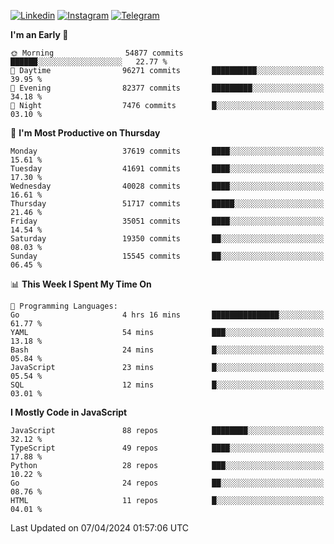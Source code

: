 [![Linkedin](https://img.shields.io/badge/-Archie-blue?style=flat-square&labelColor=gray&logo=Linkedin&logoColor=white&link=https://www.linkedin.com/in/archisdi)](https://www.linkedin.com/in/archisdi)
[![Instagram](https://img.shields.io/badge/-@archisdi-orange?style=flat-square&labelColor=gray&logo=Instagram&logoColor=white&link=https://www.instagram.com/archisdi)](https://www.instagram.com/archisdi)
[![Telegram](https://img.shields.io/badge/-aai-informational?style=flat-square&labelColor=gray&logo=telegram&logoColor=white&link=https://t.me/archisdi)](https://t.me/archisdi)

<!--START_SECTION:waka-->
**I'm an Early 🐤** 

```text
🌞 Morning                54877 commits       ██████░░░░░░░░░░░░░░░░░░░   22.77 % 
🌆 Daytime                96271 commits       ██████████░░░░░░░░░░░░░░░   39.95 % 
🌃 Evening                82377 commits       █████████░░░░░░░░░░░░░░░░   34.18 % 
🌙 Night                  7476 commits        █░░░░░░░░░░░░░░░░░░░░░░░░   03.10 % 
```
📅 **I'm Most Productive on Thursday** 

```text
Monday                   37619 commits       ████░░░░░░░░░░░░░░░░░░░░░   15.61 % 
Tuesday                  41691 commits       ████░░░░░░░░░░░░░░░░░░░░░   17.30 % 
Wednesday                40028 commits       ████░░░░░░░░░░░░░░░░░░░░░   16.61 % 
Thursday                 51717 commits       █████░░░░░░░░░░░░░░░░░░░░   21.46 % 
Friday                   35051 commits       ████░░░░░░░░░░░░░░░░░░░░░   14.54 % 
Saturday                 19350 commits       ██░░░░░░░░░░░░░░░░░░░░░░░   08.03 % 
Sunday                   15545 commits       ██░░░░░░░░░░░░░░░░░░░░░░░   06.45 % 
```


📊 **This Week I Spent My Time On** 

```text
💬 Programming Languages: 
Go                       4 hrs 16 mins       ███████████████░░░░░░░░░░   61.77 % 
YAML                     54 mins             ███░░░░░░░░░░░░░░░░░░░░░░   13.18 % 
Bash                     24 mins             █░░░░░░░░░░░░░░░░░░░░░░░░   05.84 % 
JavaScript               23 mins             █░░░░░░░░░░░░░░░░░░░░░░░░   05.54 % 
SQL                      12 mins             █░░░░░░░░░░░░░░░░░░░░░░░░   03.01 % 
```

**I Mostly Code in JavaScript** 

```text
JavaScript               88 repos            ████████░░░░░░░░░░░░░░░░░   32.12 % 
TypeScript               49 repos            ████░░░░░░░░░░░░░░░░░░░░░   17.88 % 
Python                   28 repos            ███░░░░░░░░░░░░░░░░░░░░░░   10.22 % 
Go                       24 repos            ██░░░░░░░░░░░░░░░░░░░░░░░   08.76 % 
HTML                     11 repos            █░░░░░░░░░░░░░░░░░░░░░░░░   04.01 % 
```




 Last Updated on 07/04/2024 01:57:06 UTC
<!--END_SECTION:waka-->